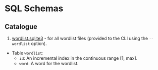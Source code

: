 # SQL Schemas

## Catalogue

1. [wordlist.sqlite3](wordlist.sqlite3) - for all wordlist files (provided to the CLI using the `--wordlist` option).

- Table `wordlist`:
  - `id`: An incremental index in the continuous range [1, max].
  - `word`: A word for the wordlist.
